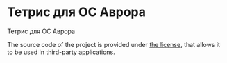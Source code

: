 # Тетрис для ОС Аврора

Тетрис для ОС Аврора

The source code of the project is provided under
[the license](LICENSE.BSD-3-CLAUSE.md),
that allows it to be used in third-party applications.
